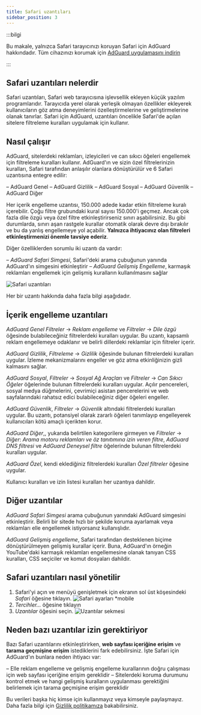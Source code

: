 ```yaml
---
title: Safari uzantıları
sidebar_position: 3
---
```


:::bilgi

Bu makale, yalnızca Safari tarayıcınızı koruyan Safari için AdGuard hakkındadır. Tüm cihazınızı korumak için [AdGuard uygulamasını indirin](https://agrd.io/download-kb-adblock)

:::

## Safari uzantıları nelerdir

Safari uzantıları, Safari web tarayıcısına işlevsellik ekleyen küçük yazılım programlarıdır. Tarayıcıda yerel olarak yerleşik olmayan özellikler ekleyerek kullanıcıların göz atma deneyimlerini özelleştirmelerine ve geliştirmelerine olanak tanırlar. Safari için AdGuard, uzantıları öncelikle Safari'de açılan sitelere filtreleme kuralları uygulamak için kullanır.

## Nasıl çalışır

AdGuard, sitelerdeki reklamları, izleyicileri ve can sıkıcı öğeleri engellemek için filtreleme kuralları kullanır. AdGuard'ın ve sizin özel filtrelerinizin kuralları, Safari tarafından anlaşılır olanlara dönüştürülür ve 6 Safari uzantısına entegre edilir:

– AdGuard Genel – AdGuard Gizlilik – AdGuard Sosyal – AdGuard Güvenlik – AdGuard Diğer

Her içerik engelleme uzantısı, 150.000 adede kadar etkin filtreleme kuralı içerebilir. Çoğu filtre grubundaki kural sayısı 150.000'i geçmez. Ancak çok fazla dile özgü veya özel filtre etkinleştirirseniz sınırı aşabilirsiniz. Bu gibi durumlarda, sınırı aşan rastgele kurallar otomatik olarak devre dışı bırakılır ve bu da yanlış engellemeye yol açabilir. **Yalnızca ihtiyacınız olan filtreleri etkinleştirmenizi önemle tavsiye ederiz**.

Diğer özelliklerden sorumlu iki uzantı da vardır:

– *AdGuard Safari Simgesi*, Safari'deki arama çubuğunun yanında AdGuard'ın simgesini etkinleştirir – *AdGuard Gelişmiş Engelleme*, karmaşık reklamları engellemek için gelişmiş kuralların kullanılmasını sağlar

![Safari uzantıları](https://uploads.adguard.org/safari_extensions.png)

Her bir uzantı hakkında daha fazla bilgi aşağıdadır.

## İçerik engelleme uzantıları

*AdGuard Genel* *Filtreler* → *Reklam engelleme* ve *Filtreler* → *Dile özgü* öğesinde bulabileceğiniz filtrelerdeki kuralları uygular. Bu uzantı, kapsamlı reklam engellemeye odaklanır ve belirli dillerdeki reklamlar için filtreler içerir.

*AdGuard Gizlilik*, *Filtreleme* → *Gizlilik* öğesinde bulunan filtrelerdeki kuralları uygular. İzleme mekanizmalarını engeller ve göz atma etkinliğinizin gizli kalmasını sağlar.

*AdGuard Sosyal*, *Filtreler* → *Sosyal Ağ Araçları* ve *Filtreler* → *Can Sıkıcı Öğeler* öğelerinde bulunan filtrelerdeki kuralları uygular. Açılır pencereleri, sosyal medya düğmelerini, çevrimiçi asistan pencerelerini ve web sayfalarındaki rahatsız edici bulabileceğiniz diğer öğeleri engeller.

*AdGuard Güvenlik*, *Filtreler* → *Güvenlik* altındaki filtrelerdeki kuralları uygular. Bu uzantı, potansiyel olarak zararlı öğeleri tanımlayıp engelleyerek kullanıcıları kötü amaçlı içerikten korur.

*AdGuard Diğer*,, yukarıda belirtilen kategorilere girmeyen ve *Filtreler* → *Diğer*: *Arama motoru reklamları ve öz tanıtımına izin veren filtre*, *AdGuard DNS filtresi* ve *AdGuard Deneysel filtre* öğelerinde bulunan filtrelerdeki kuralları uygular.

*AdGuard Özel*, kendi eklediğiniz filtrelerdeki kuralları *Özel filtreler* öğesine uygular.

Kullanıcı kuralları ve izin listesi kuralları her uzantıya dahildir.

## Diğer uzantılar

*AdGuard Safari Simgesi* arama çubuğunun yanındaki AdGuard simgesini etkinleştirir. Belirli bir sitede hızlı bir şekilde koruma ayarlamak veya reklamları elle engellemek istiyorsanız kullanışlıdır.

*AdGuard Gelişmiş engelleme*, Safari tarafından desteklenen biçime dönüştürülmeyen gelişmiş kurallar içerir. Buna, AdGuard'ın örneğin YouTube'daki karmaşık reklamları engellemesine olanak tanıyan CSS kuralları, CSS seçiciler ve komut dosyaları dahildir.

## Safari uzantıları nasıl yönetilir

1. Safari'yi açın ve menüyü genişletmek için ekranın sol üst köşesindeki *Safari* öğesine tıklayın. ![Safari ayarları *mobile](https://cdn.adtidy.org/blog/new/sxaqgfsafari_settings.png)
1. *Tercihler...* öğesine tıklayın
1. *Uzantılar* öğesini seçin. ![Uzantılar sekmesi](https://cdn.adtidy.org/blog/new/ocofdextensions_tab.png)

## Neden bazı uzantılar izin gerektiriyor

Bazı Safari uzantılarını etkinleştirirken, **web sayfası içeriğine erişim** ve **tarama geçmişine erişim** istediklerini fark edebilirsiniz. İşte Safari için AdGuard'ın bunlara neden ihtiyacı var:

– Elle reklam engelleme ve gelişmiş engelleme kurallarının doğru çalışması için web sayfası içeriğine erişim gereklidir – Sitelerdeki koruma durumunu kontrol etmek ve hangi gelişmiş kuralların uygulanması gerektiğini belirlemek için tarama geçmişine erişim gereklidir

Bu verileri başka hiç kimse için kullanmayız veya kimseyle paylaşmayız. Daha fazla bilgi için [Gizlilik politikamıza](https://adguard.com/privacy.html) bakabilirsiniz.
